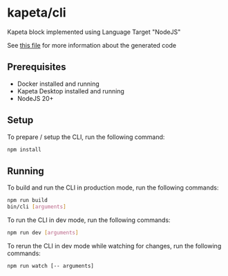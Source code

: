 # kapeta/cli

Kapeta block implemented using Language Target "NodeJS"

See [this file](kapeta.md) for more information about the generated code

## Prerequisites
- Docker installed and running
- Kapeta Desktop installed and running
- NodeJS 20+

## Setup

To prepare / setup the CLI, run the following command:
```bash
npm install
```

## Running
To build and run the CLI in production mode, run the following commands:
```bash
npm run build
bin/cli [arguments]
```

To run the CLI in dev mode, run the following commands:
```bash
npm run dev [arguments]
```

To rerun the CLI in dev mode while watching for changes, run the following commands:
```bash
npm run watch [-- arguments]
```
